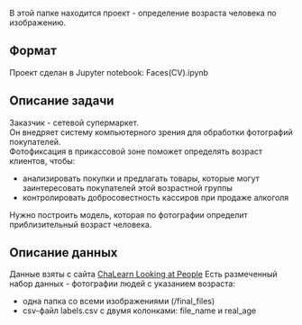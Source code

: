 В этой папке находится проект - определение возраста человека по изображению.

## Формат

Проект сделан в Jupyter notebook: Faces(CV).ipynb

## Описание задачи

Заказчик - сетевой супермаркет.\
Он внедряет систему компьютерного зрения для обработки фотографий покупателей.\
Фотофиксация в прикассовой зоне поможет определять возраст клиентов, чтобы:
- анализировать покупки и предлагать товары, которые могут заинтересовать покупателей этой возрастной группы
- контролировать добросовестность кассиров при продаже алкоголя

Нужно построить модель, которая по фотографии определит приблизительный возраст человека.

## Описание данных

Данные взяты с сайта [ChaLearn Looking at People](https://chalearnlap.cvc.uab.cat/dataset/26/description)
Есть размеченный набор данных - фотографии людей с указанием возраста:
- одна папка со всеми изображениями (/final_files)
- csv-файл labels.csv с двумя колонками: file_name и real_age

